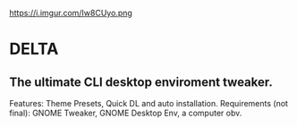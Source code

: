 https://i.imgur.com/Iw8CUyo.png
# DELTA
## The ultimate CLI desktop enviroment tweaker.

Features: Theme Presets, Quick DL and auto installation.
Requirements (not final): GNOME Tweaker, GNOME Desktop Env, a computer obv.
